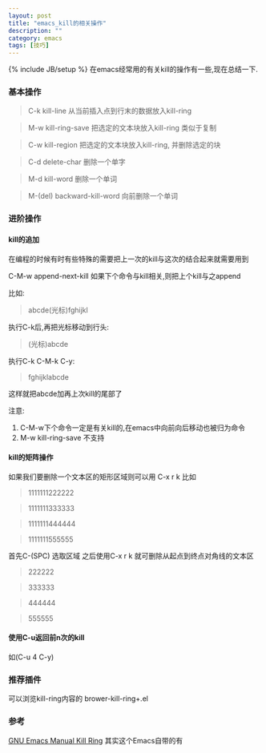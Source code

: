 ```yaml
---
layout: post
title: "emacs_kill的相关操作"
description: ""
category: emacs
tags: [技巧]
---
```

{% include JB/setup %}
在emacs经常用的有关kill的操作有一些,现在总结一下.
### 基本操作 ###
> C-k   kill-line  从当前插入点到行末的数据放入kill-ring

> M-w   kill-ring-save   把选定的文本块放入kill-ring 类似于复制

> C-w   kill-region  把选定的文本块放入kill-ring, 并删除选定的块

> C-d   delete-char 删除一个单字

> M-d   kill-word  删除一个单词

> M-(del) backward-kill-word 向前删除一个单词

### 进阶操作 ###
#### kill的追加 ####
在编程的时候有时有些特殊的需要把上一次的kill与这次的结合起来就需要用到

C-M-w append-next-kill 如果下个命令与kill相关,则把上个kill与之append

比如:

> abcde(光标)fghijkl

执行C-k后,再把光标移动到行头:

> (光标)abcde

执行C-k C-M-k   C-y:

> fghijklabcde

这样就把abcde加再上次kill的尾部了

注意:
1. C-M-w下个命令一定是有关kill的,在emacs中向前向后移动也被归为命令
2. M-w kill-ring-save 不支持
#### kill的矩阵操作 ####
如果我们要删除一个文本区的矩形区域则可以用 C-x r k 比如

> 1111111222222

> 1111111333333

> 1111111444444

> 1111111555555

首先C-(SPC) 选取区域 之后使用C-x r k 就可删除从起点到终点对角线的文本区

> 222222

> 333333

> 444444

> 555555

#### 使用C-u返回前n次的kill ####
如(C-u 4 C-y)
### 推荐插件 ###
可以浏览kill-ring内容的
brower-kill-ring+.el

### 参考 ###
[GNU Emacs Manual   Kill Ring](http://www.gnu.org/software/emacs/manual/html_node/emacs/Kill-Ring.html#Kill-Ring)    其实这个Emacs自带的有
